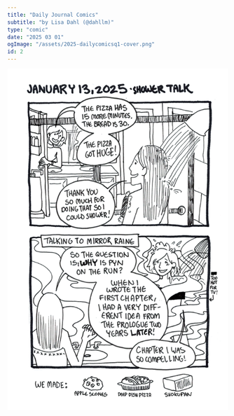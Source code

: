 ```yaml
---
title: "Daily Journal Comics"
subtitle: "by Lisa Dahl (@dahllm)"
type: "comic"
date: "2025 03 01"
ogImage: "/assets/2025-dailycomicsq1-cover.png"
id: 2
---
```


![Panel2](../../../images/20250301-2025Q1journalcomics/20250113-journalcomic.png)